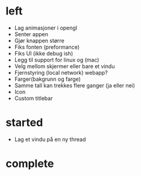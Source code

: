 # left

- Lag animasjoner i opengl
- Senter appen
- Gjør knappen større
- Fiks fonten (preformance)
- Fiks UI (ikke debug ish)
- Legg til support for linux og (mac)
- Velg mellom skjermer eller bare et vindu
- Fjernstyring (local network) webapp?
- Farger(bakgrunn og farge)
- Samme tall kan trekkes flere ganger (ja eller nei)
- Icon
- Custom titlebar


# started


- Lag et vindu på en ny thread




# complete

